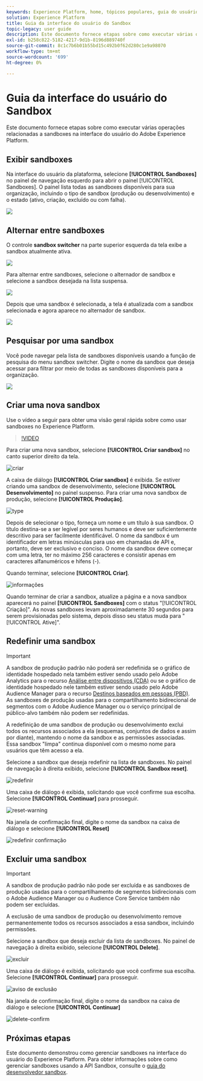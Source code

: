 ```yaml
---
keywords: Experience Platform, home, tópicos populares, guia do usuário da sandbox, guia da sandbox
solution: Experience Platform
title: Guia da interface do usuário do Sandbox
topic-legacy: user guide
description: Este documento fornece etapas sobre como executar várias operações relacionadas a sandboxes na interface do usuário do Adobe Experience Platform.
exl-id: b258c822-5182-4217-9d1b-8196d889740f
source-git-commit: 8c1c7b6b01b55bd15c492b0f62d280c1e9a98070
workflow-type: tm+mt
source-wordcount: '699'
ht-degree: 0%

---
```


# Guia da interface do usuário do Sandbox

Este documento fornece etapas sobre como executar várias operações relacionadas a sandboxes na interface do usuário do Adobe Experience Platform.

## Exibir sandboxes

Na interface do usuário da plataforma, selecione **[!UICONTROL Sandboxes]** no painel de navegação esquerdo para abrir o painel [!UICONTROL Sandboxes]. O painel lista todas as sandboxes disponíveis para sua organização, incluindo o tipo de sandbox (produção ou desenvolvimento) e o estado (ativo, criação, excluído ou com falha).

![](../images/ui/view-sandboxes.png)

## Alternar entre sandboxes

O controle **sandbox switcher** na parte superior esquerda da tela exibe a sandbox atualmente ativa.

![](../images/ui/sandbox-switcher.png)

Para alternar entre sandboxes, selecione o alternador de sandbox e selecione a sandbox desejada na lista suspensa.

![](../images/ui/switcher-menu.png)

Depois que uma sandbox é selecionada, a tela é atualizada com a sandbox selecionada e agora aparece no alternador de sandbox.

![](../images/ui/switched.png)

## Pesquisar por uma sandbox

Você pode navegar pela lista de sandboxes disponíveis usando a função de pesquisa do menu sandbox switcher. Digite o nome da sandbox que deseja acessar para filtrar por meio de todas as sandboxes disponíveis para a organização.

![](../images/ui/sandbox-search.png)

## Criar uma nova sandbox

Use o vídeo a seguir para obter uma visão geral rápida sobre como usar sandboxes no Experience Platform.

>[!VIDEO](https://video.tv.adobe.com/v/29838/?quality=12&learn=on)

Para criar uma nova sandbox, selecione **[!UICONTROL Criar sandbox]** no canto superior direito da tela.

![criar](../images/ui/create.png)

A caixa de diálogo **[!UICONTROL Criar sandbox]** é exibida. Se estiver criando uma sandbox de desenvolvimento, selecione **[!UICONTROL Desenvolvimento]** no painel suspenso. Para criar uma nova sandbox de produção, selecione **[!UICONTROL Produção]**.

![type](../images/ui/type.png)

Depois de selecionar o tipo, forneça um nome e um título à sua sandbox. O título destina-se a ser legível por seres humanos e deve ser suficientemente descritivo para ser facilmente identificável. O nome da sandbox é um identificador em letras minúsculas para uso em chamadas de API e, portanto, deve ser exclusivo e conciso. O nome da sandbox deve começar com uma letra, ter no máximo 256 caracteres e consistir apenas em caracteres alfanuméricos e hifens (-).

Quando terminar, selecione **[!UICONTROL Criar]**.

![informações](../images/ui/info.png)

Quando terminar de criar a sandbox, atualize a página e a nova sandbox aparecerá no painel **[!UICONTROL Sandboxes]** com o status &quot;[!UICONTROL Criação]&quot;. As novas sandboxes levam aproximadamente 30 segundos para serem provisionadas pelo sistema, depois disso seu status muda para &quot;[!UICONTROL Ative]&quot;.

## Redefinir uma sandbox

>[!IMPORTANT]
>
>A sandbox de produção padrão não poderá ser redefinida se o gráfico de identidade hospedado nela também estiver sendo usado pelo Adobe Analytics para o recurso [Análise entre dispositivos (CDA)](https://experienceleague.adobe.com/docs/analytics/components/cda/overview.html) ou se o gráfico de identidade hospedado nele também estiver sendo usado pelo Adobe Audience Manager para o recurso [Destinos baseados em pessoas (PBD)](https://experienceleague.adobe.com/docs/audience-manager/user-guide/features/destinations/people-based/people-based-destinations-overview.html). As sandboxes de produção usadas para o compartilhamento bidirecional de segmentos com o Adobe Audience Manager ou o serviço principal de público-alvo também não podem ser redefinidas.

A redefinição de uma sandbox de produção ou desenvolvimento exclui todos os recursos associados a ela (esquemas, conjuntos de dados e assim por diante), mantendo o nome da sandbox e as permissões associadas. Essa sandbox &quot;limpa&quot; continua disponível com o mesmo nome para usuários que têm acesso a ela.

Selecione a sandbox que deseja redefinir na lista de sandboxes. No painel de navegação à direita exibido, selecione **[!UICONTROL Sandbox reset]**.

![redefinir](../images/ui/reset.png)

Uma caixa de diálogo é exibida, solicitando que você confirme sua escolha. Selecione **[!UICONTROL Continuar]** para prosseguir.

![reset-warning](../images/ui/reset-warning.png)

Na janela de confirmação final, digite o nome da sandbox na caixa de diálogo e selecione **[!UICONTROL Reset]**

![redefinir confirmação](../images/ui/reset-confirm.png)

## Excluir uma sandbox

>[!IMPORTANT]
>
>A sandbox de produção padrão não pode ser excluída e as sandboxes de produção usadas para o compartilhamento de segmentos bidirecionais com o Adobe Audience Manager ou o Audience Core Service também não podem ser excluídas.

A exclusão de uma sandbox de produção ou desenvolvimento remove permanentemente todos os recursos associados a essa sandbox, incluindo permissões.

Selecione a sandbox que deseja excluir da lista de sandboxes. No painel de navegação à direita exibido, selecione **[!UICONTROL Delete]**.

![excluir](../images/ui/delete.png)

Uma caixa de diálogo é exibida, solicitando que você confirme sua escolha. Selecione **[!UICONTROL Continuar]** para prosseguir.

![aviso de exclusão](../images/ui/delete-warning.png)

Na janela de confirmação final, digite o nome da sandbox na caixa de diálogo e selecione **[!UICONTROL Continuar]**

![delete-confirm](../images/ui/delete-confirm.png)

## Próximas etapas

Este documento demonstrou como gerenciar sandboxes na interface do usuário do Experience Platform. Para obter informações sobre como gerenciar sandboxes usando a API Sandbox, consulte o [guia do desenvolvedor sandbox](../api/getting-started.md).
